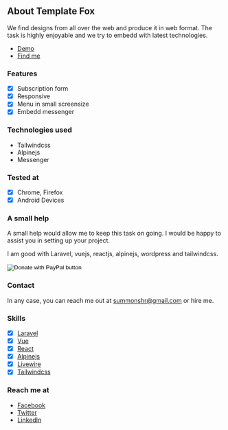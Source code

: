 ## About Template Fox

We find designs from all over the web and produce it in web format. The task is highly enjoyable and we try to embedd with latest technologies.

- [Demo](https://payzone.surge.sh)
- [Find me](https://sumanshresth.com.np)

### Features

- [x] Subscription form
- [x] Responsive
- [x] Menu in small screensize
- [x] Embedd messenger 

### Technologies used

* Tailwindcss
* Alpinejs
* Messenger

### Tested at

- [x] Chrome, Firefox
- [x] Android Devices 

### A small help

A small help would allow me to keep this task on going. I would be happy to assist you in setting up your project.

I am good with Laravel, vuejs, reactjs, alpinejs, wordpress and tailwindcss.

<form action="https://www.paypal.com/donate" method="post" target="_top">
<input type="hidden" name="business" value="3DMDSFCAJT376" />
<input type="hidden" name="currency_code" value="USD" />
<input type="image" src="https://www.paypalobjects.com/en_US/i/btn/btn_donate_SM.gif" border="0" name="submit" title="PayPal - The safer, easier way to pay online!" alt="Donate with PayPal button" />
<img alt="" border="0" src="https://www.paypal.com/en_NP/i/scr/pixel.gif" width="1" height="1" />
</form>

### Contact

In any case, you can reach me out at summonshr@gmail.com or hire me.

### Skills

- [x] [Laravel](https://laravel.com)
- [x] [Vue](https://vuejs.org)
- [x] [React](https://reactjs.org)
- [x] [Alpinejs](https://laravel-livewire.com)
- [x] [Livewire](https://laravel-livewire.com)
- [x] [Tailwindcss](https://tailwindcss.com)

### Reach me at

- [Facebook](https://facebook.com/summonshr)
- [Twitter](https://twitter.com/monsterlaravel)
- [LinkedIn](https://www.linkedin.com/in/suman-shresth/)